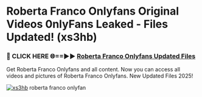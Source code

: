 # Roberta Franco Onlyfans Original Videos 0nlyFans Leaked - Files Updated! (xs3hb)

<h3>🔴 CLICK HERE 🌐==►► <a href="https://tinyurl.com/3hn5wdd3" rel="nofollow">Roberta Franco Onlyfans Updated Files</a></h3>

Get Roberta Franco Onlyfans and all content. Now you can access all videos and pictures of Roberta Franco Onlyfans. New Updated Files 2025!

[![xs3hb](https://i.imgur.com/4HnBqBT.gif)](https://tinyurl.com/3hn5wdd3)
roberta franco onlyfan